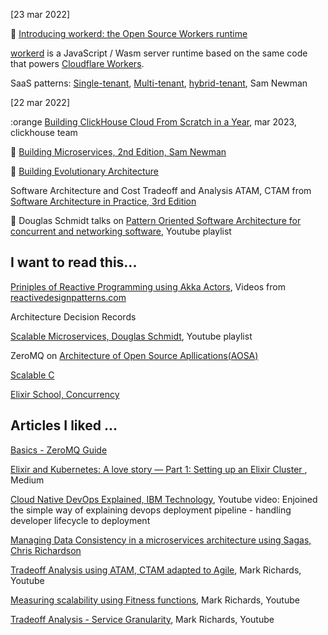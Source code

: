[23 mar 2022]

🍊 [Introducing workerd: the Open Source Workers runtime](https://blog.cloudflare.com/workerd-open-source-workers-runtime/)

[workerd](https://github.com/cloudflare/workerd) is a JavaScript / Wasm server runtime based on the same code that powers [Cloudflare Workers]().

SaaS patterns: [Single-tenant](https://samnewman.io/patterns/deployment/single-tenancy/), [Multi-tenant](https://samnewman.io/patterns/deployment/multi-tenancy/), [hybrid-tenant](https://samnewman.io/patterns/deployment/hybrid-tenancy/), Sam Newman

[22 mar 2022]

:orange [Building ClickHouse Cloud From Scratch in a Year](https://clickhouse.com/blog/building-clickhouse-cloud-from-scratch-in-a-year), mar 2023, clickhouse team

🔶 [Building Microservices, 2nd Edition, Sam Newman](https://samnewman.io/books/building_microservices_2nd_edition/)

🥬 [Building Evolutionary Architecture](https://evolutionaryarchitecture.com/)

Software Architecture and Cost Tradeoff and Analysis ATAM, CTAM from [Software Architecture in Practice, 3rd Edition](https://resources.sei.cmu.edu/library/asset-view.cfm?assetid=30264)

🥬 Douglas Schmidt talks on [Pattern Oriented Software Architecture for concurrent and networking software](https://www.youtube.com/playlist?list=PLZ9NgFYEMxp6CHE-QQ040tlDILNcBqJnc), Youtube playlist

## I want to read this...

[Priniples of Reactive Programming using Akka Actors](https://www.reactivedesignpatterns.com/videos.html), Videos from [reactivedesignpatterns.com](https://www.reactivedesignpatterns.com)

Architecture Decision Records

[Scalable Microservices, Douglas Schmidt](https://www.youtube.com/playlist?list=PLZ9NgFYEMxp5dm-JKpo8kPuS_0d2kYjHz), Youtube playlist

ZeroMQ on [Architecture of Open Source Apllications(AOSA)](https://www.aosabook.org/en/zeromq.html)

[Scalable C](https://hintjens.gitbooks.io/scalable-c/content/index.html)

[Elixir School, Concurrency](https://elixirschool.com/en/lessons/intermediate/concurrency)


## Articles I liked ... 
[Basics - ZeroMQ Guide](https://zguide.zeromq.org/docs/chapter1/)

[Elixir and Kubernetes: A love story — Part 1: Setting up an Elixir Cluster
](https://david-delassus.medium.com/elixir-and-kubernetes-a-love-story-721cc6a5c7d5), Medium

[Cloud Native DevOps Explained, IBM Technology](https://www.youtube.com/watch?v=FzERTm_j2wE), Youtube video: Enjoined the simple way of explaining devops deployment pipeline - handling developer lifecycle to deployment  

[Managing Data Consistency in a microservices architecture using Sagas, Chris Richardson](https://www.slideshare.net/chris.e.richardson/microcph-managing-data-consistency-in-a-microservice-architecture-using-sagas)

[Tradeoff Analysis using ATAM, CTAM adapted to Agile](), Mark Richards, Youtube

[Measuring scalability using Fitness functions](https://www.developertoarchitect.com/lessons/lesson71.html), Mark Richards, Youtube 

[Tradeoff Analysis - Service Granularity](https://www.developertoarchitect.com/lessons/lesson145.html), Mark Richards, Youtube
